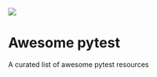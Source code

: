 ![](https://docs.pytest.org/en/latest/_static/pytest1.png)

# Awesome pytest

A curated list of awesome pytest resources
